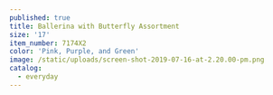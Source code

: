 ```yaml
---
published: true
title: Ballerina with Butterfly Assortment
size: '17'
item_number: 7174X2
color: 'Pink, Purple, and Green'
image: /static/uploads/screen-shot-2019-07-16-at-2.20.00-pm.png
catalog:
  - everyday
---
```


